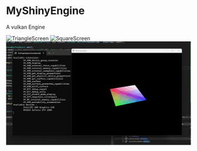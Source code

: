 # MyShinyEngine
A vulkan Engine

![TriangleScreen](./Press/Screen/Capture%20d'écran%202024-03-11%20004545.png "FINALLY THE TRIANGLE")
![SquareScreen](./Press/Screen/Capture%20d'écran%202024-03-24%20181730.png "The square")
![RotatingGif](./Press/Screen/capture-24-03-24_18-54.gif "The rotating square")
